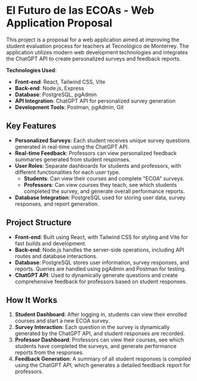 
# El Futuro de las ECOAs - Web Application Proposal

This project is a proposal for a web application aimed at improving the student evaluation process for teachers at Tecnológico de Monterrey. The application utilizes modern web development technologies and integrates the ChatGPT API to create personalized surveys and feedback reports.

**Technologies Used**:
- **Front-end**: React, Tailwind CSS, Vite
- **Back-end**: Node.js, Express
- **Database**: PostgreSQL, pgAdmin
- **API Integration**: ChatGPT API for personalized survey generation
- **Development Tools**: Postman, pgAdmin, Git

## Key Features

- **Personalized Surveys**: Each student receives unique survey questions generated in real-time using the ChatGPT API.
- **Real-time Feedback**: Professors can view personalized feedback summaries generated from student responses.
- **User Roles**: Separate dashboards for students and professors, with different functionalities for each user type.
  - **Students**: Can view their courses and complete "ECOA" surveys.
  - **Professors**: Can view courses they teach, see which students completed the survey, and generate overall performance reports.
- **Database Integration**: PostgreSQL used for storing user data, survey responses, and report generation.

## Project Structure

- **Front-end**: Built using React, with Tailwind CSS for styling and Vite for fast builds and development.
- **Back-end**: Node.js handles the server-side operations, including API routes and database interactions.
- **Database**: PostgreSQL stores user information, survey responses, and reports. Queries are handled using pgAdmin and Postman for testing.
- **ChatGPT API**: Used to dynamically generate questions and create comprehensive feedback for professors based on student responses.

## How It Works

1. **Student Dashboard**: After logging in, students can view their enrolled courses and start a new ECOA survey.
2. **Survey Interaction**: Each question in the survey is dynamically generated by the ChatGPT API, and student responses are recorded.
3. **Professor Dashboard**: Professors can view their courses, see which students have completed the surveys, and generate performance reports from the responses.
4. **Feedback Generation**: A summary of all student responses is compiled using the ChatGPT API, which generates a detailed feedback report for professors.

